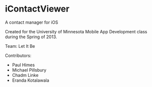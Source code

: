 iContactViewer
==============

A contact manager for iOS

Created for the University of Minnesota Mobile App Development class during the Spring of 2013.

Team: Let It Be

Contributors:
* Paul Himes
* Michael Pillsbury
* Chadm Linke
* Eranda Kotalawala
